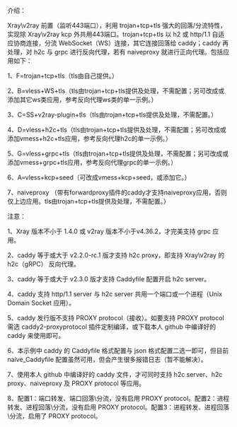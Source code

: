 介绍：

Xray\v2ray 前置（监听443端口），利用 trojan+tcp+tls 强大的回落/分流特性，实现除 Xray\v2ray kcp 外共用443端口。trojan+tcp+tls 以 h2 或 http/1.1 自适应协商连接，分流 WebSocket（WS）连接，其它连接回落给 caddy；caddy 再处理，对 h2c 与 grpc 进行反向代理，若有 naiveproxy 就进行正向代理。包括应用如下：

1、F=trojan+tcp+tls（tls由自己提供。）

2、B=vless+WS+tls（tls由trojan+tcp+tls提供及处理，不需配置；另可改成或添加其它ws类应用，参考反向代理ws类的单一示例。）

3、C=SS+v2ray-plugin+tls（tls由trojan+tcp+tls提供及处理，不需配置。）

4、D=vless+h2c+tls（tls由trojan+tcp+tls提供及处理，不需配置；另可改成或添加vmess+h2c+tls应用，参考反向代理h2c的单一示例。）

5、G=vless+grpc+tls（tls由trojan+tcp+tls提供及处理，不需配置；另可改成或添加vmess+grpc+tls应用，参考反向代理grpc的单一示例。）

6、A=vless+kcp+seed（可改成vmess+kcp+seed，或添加它。）

7、naiveproxy （带有forwardproxy插件的caddy才支持naiveproxy应用，否则仅上边应用。tls由trojan+tcp+tls提供及处理，不需配置。）

注意：

1、Xray 版本不小于 1.4.0 或 v2ray 版本不小于v4.36.2，才完美支持 grpc 应用。

2、caddy 等于或大于 v2.2.0-rc.1 版才支持 h2c proxy，即支持 Xray\v2ray 的 h2c（gRPC） 反向代理。

3、caddy 等于或大于 v2.3.0 版才支持 Caddyfile 配置开启 h2c server。

4、caddy 支持 http/1.1 server 与 h2c server 共用一个端口或一个进程（Unix Domain Socket 应用）。

5、caddy 发行版不支持 PROXY protocol（接收）。如要支持 PROXY protocol 需选 caddy2-proxyprotocol 插件定制编译，或下载本人 github 中编译好的 caddy 来使用即可。

6、本示例中 caddy 的 Caddyfile 格式配置与 json 格式配置二选一即可，但目前 naive_Caddyfile 配置虽然可用，但会产生很多报错日志（暂不能解决）。

7、使用本人 github 中编译好的 caddy 文件，才可同时支持 h2c server、h2c proxy、naiveproxy 及 PROXY protocol 等应用。

8、配置1：端口转发、端口回落\分流，没有启用 PROXY protocol。配置2：进程转发、进程回落\分流，没有启用 PROXY protocol。配置3：进程转发、进程回落\分流，启用了 PROXY protocol。
